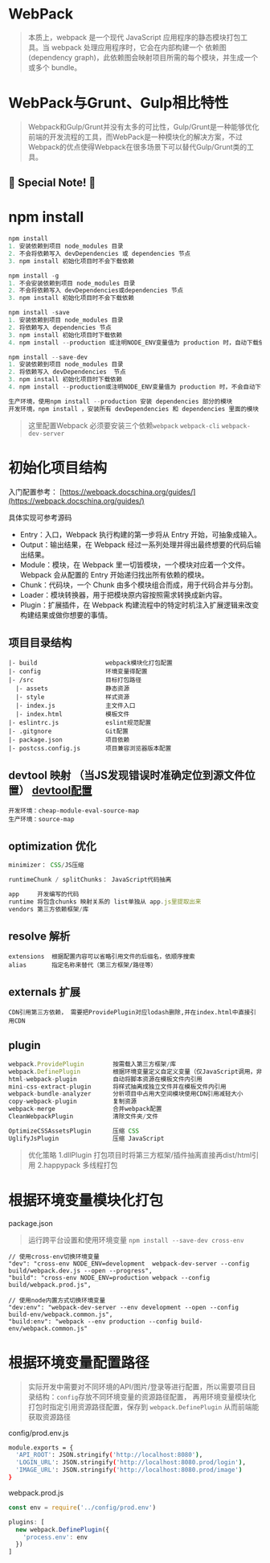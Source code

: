 # WebPack

> 本质上，webpack 是一个现代 JavaScript 应用程序的静态模块打包工具。当 webpack 处理应用程序时，它会在内部构建一个 依赖图(dependency graph)，此依赖图会映射项目所需的每个模块，并生成一个或多个 bundle。


# WebPack与Grunt、Gulp相比特性

> Webpack和Gulp/Grunt并没有太多的可比性，Gulp/Grunt是一种能够优化前端的开发流程的工具，而WebPack是一种模块化的解决方案，不过Webpack的优点使得Webpack在很多场景下可以替代Gulp/Grunt类的工具。

## :green_heart: Special Note! :eyes:

# npm install

```js
npm install
1. 安装依赖到项目 node_modules 目录
2. 不会将依赖写入 devDependencies 或 dependencies 节点
3. npm install 初始化项目时不会下载依赖

npm install -g
1. 不会安装依赖到项目 node_modules 目录
2. 不会将依赖写入 devDependencies或dependencies 节点
3. npm install 初始化项目时不会下载依赖

npm install -save
1. 安装依赖到项目 node_modules 目录
2. 将依赖写入 dependencies 节点
3. npm install 初始化项目时下载依赖
4. npm install --production 或注明NODE_ENV变量值为 production 时，自动下载依赖到 node_modules 目录

npm install --save-dev
1. 安装依赖到项目 node_modules 目录
2. 将依赖写入 devDependencies  节点
3. npm install 初始化项目时下载依赖
4. npm install --production或注明NODE_ENV变量值为 production 时，不会自动下载依赖到 node_modules 目录

生产环境，使用npm install --production 安装 dependencies 部分的模块
开发环境，npm install ，安装所有 devDependencies 和 dependencies 里面的模块
```

> 这里配置Webpack 必须要安装三个依赖`webpack` `webpack-cli` `webpack-dev-server`



# 初始化项目结构

入门配置参考： [https://webpack.docschina.org/guides/](https://webpack.docschina.org/guides/)

具体实现可参考源码

* Entry：入口，Webpack 执行构建的第一步将从 Entry 开始，可抽象成输入。
* Output：输出结果，在 Webpack 经过一系列处理并得出最终想要的代码后输出结果。
* Module：模块，在 Webpack 里一切皆模块，一个模块对应着一个文件。Webpack 会从配置的 Entry 开始递归找出所有依赖的模块。
* Chunk：代码块，一个 Chunk 由多个模块组合而成，用于代码合并与分割。
* Loader：模块转换器，用于把模块原内容按照需求转换成新内容。
* Plugin：扩展插件，在 Webpack 构建流程中的特定时机注入扩展逻辑来改变构建结果或做你想要的事情。



## 项目目录结构

```
|- build                   webpack模块化打包配置
|- config                  环境变量得配置
|- /src                    目标打包路径
  |- assets                静态资源
  |- style                 样式资源
  |- index.js              主文件入口
  |- index.html            模板文件
|- eslintrc.js             eslint规范配置
|- .gitgnore               Git配置
|- package.json            项目依赖    
|- postcss.config.js       项目兼容浏览器版本配置
```


## devtool 映射 （当JS发现错误时准确定位到源文件位置） [devtool配置](https://webpack.docschina.org/configuration/devtool/#src/components/Sidebar/Sidebar.jsx)

```
开发环境：cheap-module-eval-source-map
生产环境：source-map
```

## optimization 优化

```js
minimizer： CSS/JS压缩

runtimeChunk / splitChunks： JavaScript代码抽离

app     开发编写的代码
runtime 将包含chunks 映射关系的 list单独从 app.js里提取出来
vendors 第三方依赖框架/库
```
## resolve 解析

```
extensions  根据配置内容可以省略引用文件的后缀名，依顺序搜索
alias       指定名称来替代（第三方框架/路径等）
```

## externals 扩展

```
CDN引用第三方依赖， 需要把ProvidePlugin对应lodash删除,并在index.html中直接引用CDN
```

## plugin
```js
webpack.ProvidePlugin        按需载入第三方框架/库
webpack.DefinePlugin         根据环境变量定义自定义变量（仅JavaScript调用，非node.js调用）
html-webpack-plugin          自动将脚本资源在模板文件内引用
mini-css-extract-plugin      将样式抽离成独立文件并在模板文件内引用
webpack-bundle-analyzer      分析项目中占用大空间模块使用CDN引用减轻大小
copy-webpack-plugin          复制资源
webpack-merge                合并webpack配置
CleanWebpackPlugin           清除文件夹/文件

OptimizeCSSAssetsPlugin      压缩 CSS
UglifyJsPlugin               压缩 JavaScript

```
> 优化策略
1.dllPlugin 打包项目时将第三方框架/插件抽离直接再dist/html引用
2.happypack 多线程打包


# 根据环境变量模块化打包

package.json

> 运行跨平台设置和使用环境变量  `npm install --save-dev cross-env`

```
// 使用cross-env切换环境变量
"dev": "cross-env NODE_ENV=development  webpack-dev-server --config build/webpack.dev.js --open --progress",
"build": "cross-env NODE_ENV=production webpack --config build/webpack.prod.js",

// 使用node内置方式切换环境变量
"dev:env": "webpack-dev-server --env development --open --config build-env/webpack.common.js",
"build:env": "webpack --env production --config build-env/webpack.common.js"
```


# 根据环境变量配置路径

> 实际开发中需要对不同环境的API/图片/登录等进行配置，所以需要项目目录结构：`config`存放不同环境变量的资源路径配置， 再用环境变量模块化打包时指定引用资源路径配置，保存到 `webpack.DefinePlugin` 从而前端能获取资源路径


config/prod.env.js
```bash
module.exports = {
  'API_ROOT': JSON.stringify('http://localhost:8080'),
  'LOGIN_URL': JSON.stringify('http://localhost:8080.prod/login'),
  'IMAGE_URL': JSON.stringify('http://localhost:8080.prod/image')
}
```


webpack.prod.js  
```js
const env = require('../config/prod.env')

plugins: [
  new webpack.DefinePlugin({
    'process.env': env
  })
]
```
